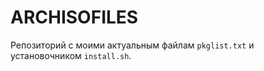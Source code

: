 # ARCHISOFILES

Репозиторий с моими актуальным файлам `pkglist.txt` и установочником `install.sh`. 
